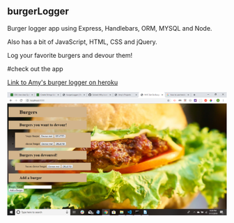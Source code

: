 ## burgerLogger

Burger logger app using Express, Handlebars, ORM,  MYSQL and Node.

Also has a bit of JavaScript, HTML, CSS and jQuery.

Log your favorite burgers and devour them!

#check out the app

[Link to Amy's burger logger on heroku](https://amyburgerlogger.herokuapp.com/)

![burgerLogger](/public/images/burgerLogger.png)
